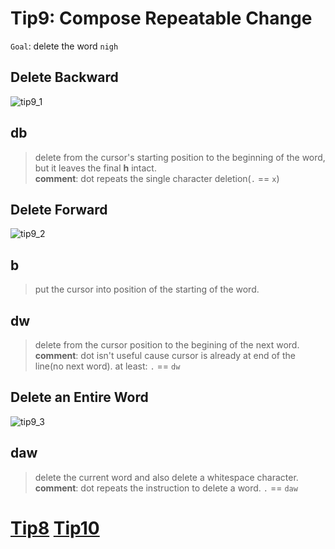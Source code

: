 # Tip9: Compose Repeatable Change  
  
`Goal`: delete the word `nigh`  
  
## Delete Backward  
![tip9_1](images/tip9_1.png)  
  
## db  
>delete from the cursor's starting position to the beginning of the word, but it leaves the final **h** intact.  
**comment**: dot repeats the single character deletion(`.` == `x`)  
  

## Delete Forward  
![tip9_2](images/tip9_2.png)  
  
## b  
>put the cursor into position of the starting of the word.  
  

## dw  
>delete from the cursor position to the begining of the next word.  
**comment**: dot isn't useful cause cursor is already at end of the line(no next word).  at least: `.` == `dw`
  
## Delete an Entire Word  
![tip9_3](images/tip9_3.png)  
  
## daw  
>delete the current word and also delete a whitespace character.  
**comment**: dot repeats the instruction to delete a word. `.` == `daw`  
  
# [Tip8](tip8.md)  [Tip10](tip10.md)
